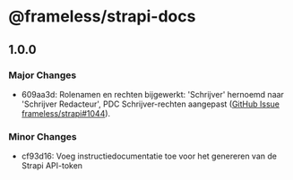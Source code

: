 # @frameless/strapi-docs

## 1.0.0

### Major Changes

- 609aa3d: Rolenamen en rechten bijgewerkt: 'Schrijver' hernoemd naar 'Schrijver Redacteur', PDC Schrijver-rechten aangepast ([GitHub Issue frameless/strapi#1044](https://github.com/frameless/strapi/issues/1044)).

### Minor Changes

- cf93d16: Voeg instructiedocumentatie toe voor het genereren van de Strapi API-token
